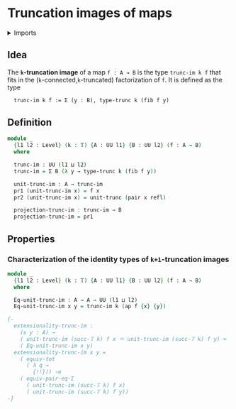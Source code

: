 # Truncation images of maps

<details><summary>Imports</summary>
```agda
module foundation.truncation-images-of-maps where
open import foundation.dependent-pair-types
open import foundation.equality-dependent-pair-types
open import foundation.equivalences
open import foundation.fibers-of-maps
open import foundation.functoriality-dependent-pair-types
open import foundation.identity-types
open import foundation.truncation-levels
open import foundation.truncations
open import foundation.universe-levels
```
</details>

## Idea

The **`k`-truncation image** of a map `f : A → B` is the type `trunc-im k f` that fits in the (`k`-connected,`k`-truncated) factorization of `f`. It is defined as the type

```md
  trunc-im k f := Σ (y : B), type-trunc k (fib f y)
```

## Definition

```agda
module _
  {l1 l2 : Level} (k : 𝕋) {A : UU l1} {B : UU l2} (f : A → B)
  where

  trunc-im : UU (l1 ⊔ l2)
  trunc-im = Σ B (λ y → type-trunc k (fib f y))

  unit-trunc-im : A → trunc-im
  pr1 (unit-trunc-im x) = f x
  pr2 (unit-trunc-im x) = unit-trunc (pair x refl)

  projection-trunc-im : trunc-im → B
  projection-trunc-im = pr1
```

## Properties

### Characterization of the identity types of `k+1`-truncation images

```agda
module _
  {l1 l2 : Level} (k : 𝕋) {A : UU l1} {B : UU l2} (f : A → B)
  where

  Eq-unit-trunc-im : A → A → UU (l1 ⊔ l2)
  Eq-unit-trunc-im x y = trunc-im k (ap f {x} {y})

{-
  extensionality-trunc-im :
    (x y : A) →
    ( unit-trunc-im (succ-𝕋 k) f x ＝ unit-trunc-im (succ-𝕋 k) f y) ≃
    ( Eq-unit-trunc-im x y)
  extensionality-trunc-im x y =
    ( equiv-tot
      ( λ q →
        {!!})) ∘e
    ( equiv-pair-eq-Σ
      ( unit-trunc-im (succ-𝕋 k) f x)
      ( unit-trunc-im (succ-𝕋 k) f y))
-}
```
